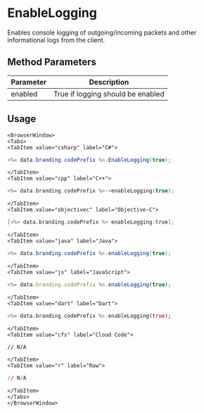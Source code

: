 # EnableLogging

Enables console logging of outgoing/incoming packets and other informational logs from the client.

## Method Parameters

| Parameter | Description                       |
| --------- | --------------------------------- |
| enabled   | True if logging should be enabled |

## Usage

```mdx-code-block
<BrowserWindow>
<Tabs>
<TabItem value="csharp" label="C#">
```

```csharp
<%= data.branding.codePrefix %>.EnableLogging(true);
```

```mdx-code-block
</TabItem>
<TabItem value="cpp" label="C++">
```

```cpp
<%= data.branding.codePrefix %>->enableLogging(true);
```

```mdx-code-block
</TabItem>
<TabItem value="objectivec" label="Objective-C">
```

```objectivec
[<%= data.branding.codePrefix %> enableLogging:true];
```

```mdx-code-block
</TabItem>
<TabItem value="java" label="Java">
```

```java
<%= data.branding.codePrefix %>.enableLogging(true);
```

```mdx-code-block
</TabItem>
<TabItem value="js" label="JavaScript">
```

```javascript
<%= data.branding.codePrefix %>.enableLogging(true);
```

```mdx-code-block
</TabItem>
<TabItem value="dart" label="Dart">
```

```dart
<%= data.branding.codePrefix %>.enableLogging(true);
```

```mdx-code-block
</TabItem>
<TabItem value="cfs" label="Cloud Code">
```

```cfscript
// N/A
```

```mdx-code-block
</TabItem>
<TabItem value="r" label="Raw">
```

```r
// N/A
```

```mdx-code-block
</TabItem>
</Tabs>
</BrowserWindow>
```
